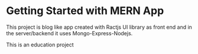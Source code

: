 # Getting Started with MERN App

This project  is blog like app created with Ractjs UI library as front end and in the server/backend it uses Mongo-Express-Nodejs.

This is an education project